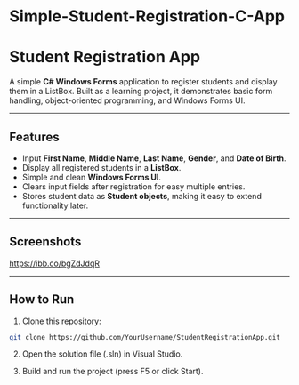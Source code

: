 # Simple-Student-Registration-C-App

# Student Registration App

A simple **C# Windows Forms** application to register students and display them in a ListBox. Built as a learning project, it demonstrates basic form handling, object-oriented programming, and Windows Forms UI.

---

## Features

- Input **First Name**, **Middle Name**, **Last Name**, **Gender**, and **Date of Birth**.
- Display all registered students in a **ListBox**.
- Simple and clean **Windows Forms UI**.
- Clears input fields after registration for easy multiple entries.
- Stores student data as **Student objects**, making it easy to extend functionality later.

---

## Screenshots

https://ibb.co/bgZdJdqR

---

## How to Run

1. Clone this repository:

```bash
git clone https://github.com/YourUsername/StudentRegistrationApp.git
```
2. Open the solution file (.sln) in Visual Studio.

3. Build and run the project (press F5 or click Start).

